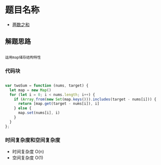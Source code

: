 # 题目名称

- [两数之和](https://leetcode-cn.com/problems/merge-two-sorted-lists/)

## 解题思路

```js

运用map储存结构特性

```

### 代码块

```javascript

var twoSum = function (nums, target) {
  let map = new Map()
  for (let i = 0; i < nums.length; i++) {
    if (Array.from(new Set(map.keys())).includes(target - nums[i])) {
      return [map.get(target - nums[i]), i]
    } else {
      map.set(nums[i], i)
    }
  }
};

```

### 时间复杂度和空间复杂度

- 时间复杂度 O(n)
- 空间复杂度 O(1)
